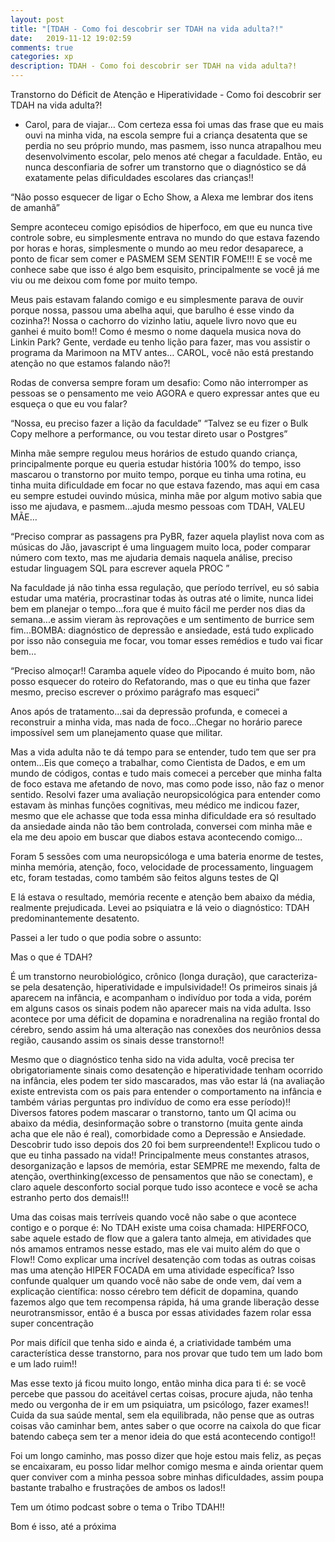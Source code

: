 ```yaml
---
layout: post
title: "[TDAH - Como foi descobrir ser TDAH na vida adulta?!"
date:   2019-11-12 19:02:59
comments: true
categories: xp
description: TDAH - Como foi descobrir ser TDAH na vida adulta?!
---
```


Transtorno do Déficit de Atenção e Hiperatividade - Como foi descobrir ser TDAH na vida adulta?!

- Carol, para de viajar…
Com certeza essa foi umas das frase que eu mais ouvi na minha vida, na escola sempre fui a criança desatenta que se perdia no seu próprio mundo, mas pasmem, isso nunca atrapalhou  meu desenvolvimento escolar, pelo menos até chegar a faculdade. Então, eu nunca desconfiaria de sofrer um transtorno que o diagnóstico se dá exatamente pelas dificuldades escolares das crianças!!

“Não posso esquecer de ligar o Echo Show, a Alexa me lembrar dos itens de amanhã”

Sempre aconteceu comigo episódios de hiperfoco, em que eu nunca tive controle sobre, eu simplesmente entrava no mundo do que estava fazendo por horas e horas, simplesmente o mundo ao meu redor desaparece, a ponto de ficar sem comer e PASMEM SEM SENTIR FOME!!! E se você me conhece sabe que isso é algo bem esquisito, principalmente se você já me viu ou me deixou com fome por muito tempo.

Meus pais estavam falando comigo e eu simplesmente parava de ouvir porque nossa, passou uma abelha aqui, que barulho é esse vindo da cozinha?! Nossa o cachorro do vizinho latiu, aquele livro novo que eu ganhei é muito bom!! Como é mesmo o nome daquela musica nova do Linkin Park? Gente, verdade eu tenho lição para fazer, mas vou assistir o programa da Marimoon na MTV antes… CAROL, você não está prestando atenção no que estamos falando não?!

Rodas de conversa sempre foram um desafio: Como não interromper as pessoas se o pensamento me veio AGORA e quero expressar antes que eu esqueça o que eu vou falar?

“Nossa, eu preciso fazer a lição da faculdade”
“Talvez se eu fizer o Bulk Copy melhore a performance, ou vou testar direto usar o Postgres”

Minha mãe sempre regulou meus horários de estudo quando criança, principalmente porque eu queria estudar história 100% do tempo, isso mascarou o transtorno por muito tempo, porque eu tinha uma rotina, eu tinha muita dificuldade em focar no que estava fazendo, mas aqui em casa eu sempre estudei ouvindo música, minha mãe por algum motivo sabia que isso me ajudava, e pasmem...ajuda mesmo pessoas com TDAH, VALEU MÃE…

“Preciso comprar as passagens pra PyBR, fazer aquela playlist nova com as músicas do Jão, javascript é uma linguagem muito loca, poder comparar número com texto, mas me ajudaria demais naquela análise, preciso estudar linguagem SQL para escrever aquela PROC ”

Na faculdade já não tinha essa regulação, que período terrível, eu só sabia estudar uma matéria, procrastinar todas às outras até o limite, nunca lidei bem em planejar o tempo...fora que é muito fácil me perder nos dias da semana...e assim vieram às reprovações e um sentimento de burrice sem fim...BOMBA: diagnóstico de depressão e ansiedade, está tudo explicado por isso não conseguia me focar, vou tomar esses remédios e tudo vai ficar bem…

“Preciso almoçar!! Caramba aquele vídeo do Pipocando é muito bom, não posso esquecer do roteiro do Refatorando, mas o que eu tinha que fazer mesmo, preciso escrever o próximo parágrafo mas esqueci”

Anos após de tratamento...sai da depressão profunda, e comecei a reconstruir a minha vida, mas nada de foco...Chegar no horário parece impossível sem um planejamento quase que militar.

Mas a vida adulta não te dá tempo para se entender, tudo tem que ser pra ontem...Eis que começo a trabalhar, como Cientista de Dados, e em um mundo de códigos, contas e tudo mais comecei a perceber que minha falta de foco estava me afetando de novo, mas como pode isso, não faz o menor sentido. Resolvi fazer uma avaliação neuropsicológica para entender como estavam às minhas funções cognitivas, meu médico me indicou fazer, mesmo que ele achasse que toda essa minha dificuldade era só resultado da ansiedade ainda não tão bem controlada, conversei com minha mãe e ela me deu apoio em buscar que diabos estava acontecendo comigo…

Foram 5 sessões com uma neuropsicóloga e uma bateria enorme de testes, minha memória, atenção, foco, velocidade de processamento, linguagem etc, foram testadas, como também são feitos alguns testes de QI

E lá estava o resultado, memória recente e atenção bem abaixo da média, realmente prejudicada. Levei ao psiquiatra e lá veio o diagnóstico: TDAH predominantemente desatento.

Passei a ler tudo o que podia sobre o assunto:

Mas o que é TDAH?

É um transtorno neurobiológico, crônico (longa duração), que caracteriza-se pela desatenção, hiperatividade e impulsividade!! Os primeiros sinais já aparecem na infância, e acompanham o indivíduo por toda a vida, porém em alguns casos os sinais podem não aparecer mais na vida adulta. Isso acontece por uma déficit de dopamina e noradrenalina na região frontal do cérebro, sendo assim há uma alteração nas conexões dos neurônios dessa região, causando assim os sinais desse transtorno!! 

Mesmo que o diagnóstico tenha sido na vida adulta, você precisa ter obrigatoriamente sinais como desatenção e hiperatividade tenham ocorrido na infância, eles podem ter sido mascarados, mas vão estar lá (na avaliação existe entrevista com os pais para entender o comportamento na infância e também várias perguntas pro indivíduo de como era esse período)!! Diversos fatores podem mascarar o transtorno, tanto um QI acima ou abaixo da média, desinformação sobre o transtorno (muita gente ainda acha que ele não é real), comorbidade como a Depressão e Ansiedade.
Descobrir tudo isso depois dos 20 foi bem surpreendente!! Explicou tudo o que eu tinha passado na vida!! Principalmente meus constantes atrasos, desorganização e lapsos de memória, estar SEMPRE me mexendo, falta de atenção, overthinking(excesso de pensamentos que não se conectam), e claro aquele desconforto social porque tudo isso acontece e você se acha estranho perto dos demais!!! 

Uma das coisas mais terríveis quando você não sabe o que acontece contigo e o porque é:
No TDAH existe uma coisa chamada: HIPERFOCO, sabe aquele estado de flow     que a galera tanto almeja, em atividades que nós amamos entramos nesse estado, mas ele vai muito além do que o Flow!! Como explicar uma incrível desatenção com todas as outras coisas mas  uma atenção HIPER FOCADA em uma atividade específica? Isso confunde qualquer um quando você não sabe de onde vem, daí vem a explicação científica: nosso cérebro tem déficit de dopamina, quando fazemos algo que tem recompensa rápida, há uma grande liberação desse neurotransmissor, então é a busca por essas atividades fazem rolar essa super concentração


Por mais difícil que tenha sido e ainda é, a criatividade também uma característica desse transtorno, para nos provar que tudo tem um lado bom e um lado ruim!!

Mas esse texto já ficou muito longo, então minha dica para ti é: se você percebe que passou do aceitável certas coisas, procure ajuda, não tenha medo ou vergonha de ir em um psiquiatra, um psicólogo, fazer exames!! Cuida da sua saúde mental, sem ela equilibrada, não pense que as outras coisas vão caminhar bem, antes saber o que ocorre na caixola do que ficar batendo cabeça sem ter a menor ideia do que está acontecendo contigo!!

Foi um longo caminho, mas posso dizer que hoje estou mais feliz, as peças se encaixaram, eu posso lidar melhor comigo mesma e ainda orientar quem quer conviver com a minha pessoa sobre minhas dificuldades, assim poupa bastante trabalho e frustrações de ambos os lados!!


Tem um ótimo podcast sobre o tema o Tribo TDAH!!

Bom é isso, até a próxima

